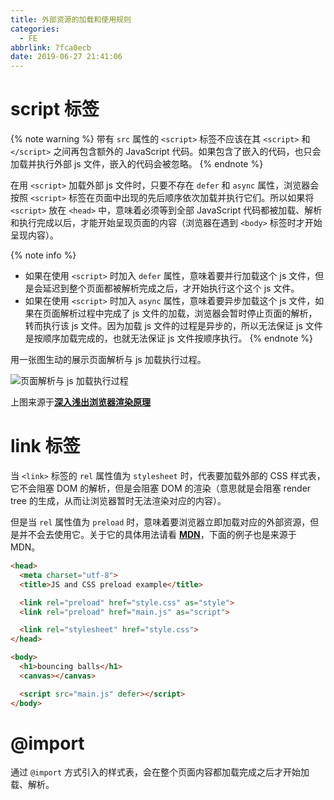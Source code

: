 ```yaml
---
title: 外部资源的加载和使用规则
categories:
  - FE
abbrlink: 7fca0ecb
date: 2019-06-27 21:41:06
---
```


# script 标签

{% note warning %}
带有 `src` 属性的 `<script>` 标签不应该在其 `<script>` 和 `</script>` 之间再包含额外的 JavaScript 代码。如果包含了嵌入的代码，也只会加载并执行外部 js 文件，嵌入的代码会被忽略。
{% endnote %}

在用 `<script>` 加载外部 js 文件时，只要不存在 `defer` 和 `async` 属性，浏览器会按照 `<script>` 标签在页面中出现的先后顺序依次加载并执行它们。所以如果将 `<script>` 放在 `<head>` 中，意味着必须等到全部 JavaScript 代码都被加载、解析和执行完成以后，才能开始呈现页面的内容（浏览器在遇到 `<body>` 标签时才开始呈现内容）。

{% note info %}
- 如果在使用 `<script>` 时加入 `defer` 属性，意味着要并行加载这个 js 文件，但是会延迟到整个页面都被解析完成之后，才开始执行这个这个 js 文件。
- 如果在使用 `<script>` 时加入 `async` 属性，意味着要异步加载这个 js 文件，如果在页面解析过程中完成了 js 文件的加载，浏览器会暂时停止页面的解析，转而执行该 js 文件。因为加载 js 文件的过程是异步的，所以无法保证 js 文件是按顺序加载完成的，也就无法保证 js 文件按顺序执行。
{% endnote %}

用一张图生动的展示页面解析与 js 加载执行过程。

![页面解析与 js 加载执行过程](https://blog-images-1258719270.cos.ap-shanghai.myqcloud.com/FE/%E9%A1%B5%E9%9D%A2%E8%A7%A3%E6%9E%90%E4%B8%8E%20js%20%E5%8A%A0%E8%BD%BD%E6%89%A7%E8%A1%8C%E8%BF%87%E7%A8%8B.png)

上图来源于[**深入浅出浏览器渲染原理**](https://blog.fundebug.com/2019/01/03/understand-browser-rendering/)

# link 标签

当 `<link>` 标签的 `rel` 属性值为 `stylesheet` 时，代表要加载外部的 CSS 样式表，它不会阻塞 DOM 的解析，但是会阻塞 DOM 的渲染（意思就是会阻塞 render tree 的生成，从而让浏览器暂时无法渲染对应的内容）。

但是当 `rel` 属性值为 `preload` 时，意味着要浏览器立即加载对应的外部资源，但是并不会去使用它。关于它的具体用法请看 [**MDN**](https://developer.mozilla.org/en-US/docs/Web/HTML/Preloading_content)，下面的例子也是来源于MDN。

```html
<head>
  <meta charset="utf-8">
  <title>JS and CSS preload example</title>

  <link rel="preload" href="style.css" as="style">
  <link rel="preload" href="main.js" as="script">

  <link rel="stylesheet" href="style.css">
</head>

<body>
  <h1>bouncing balls</h1>
  <canvas></canvas>

  <script src="main.js" defer></script>
</body>
```

# @import

通过 `@import` 方式引入的样式表，会在整个页面内容都加载完成之后才开始加载、解析。
